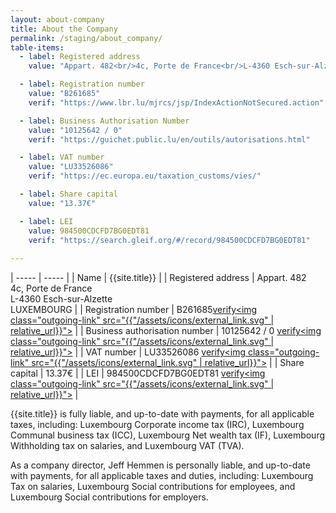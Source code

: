 ```yaml
---
layout: about-company
title: About the Company
permalink: /staging/about_company/
table-items:
  - label: Registered address
    value: "Appart. 482<br/>4c, Porte de France<br/>L-4360 Esch-sur-Alzette<br/>LUXEMBOURG"

  - label: Registration number
    value: "B261685"
    verif: "https://www.lbr.lu/mjrcs/jsp/IndexActionNotSecured.action"

  - label: Business Authorisation Number
    value: "10125642 / 0"
    verif: "https://guichet.public.lu/en/outils/autorisations.html"

  - label: VAT number
    value: "LU33526086"
    verif: "https://ec.europa.eu/taxation_customs/vies/"

  - label: Share capital
    value: "13.37€"

  - label: LEI
    value: 984500CDCFD7BG0EDT81
    verif: "https://search.gleif.org/#/record/984500CDCFD7BG0EDT81"
    
---
```


| ----- | ----- |
| Name | {{site.title}} |
| Registered address | Appart. 482<br/>4c, Porte de France<br/>L-4360 Esch-sur-Alzette<br/>LUXEMBOURG |
| Registration number | B261685<a class="verify-link" href="https://www.lbr.lu/mjrcs/jsp/IndexActionNotSecured.action" target="_blank">verify<img class="outgoing-link" src="{{"/assets/icons/external_link.svg" | relative_url}}"></a> |
| Business authorisation number | 10125642 / 0 <a class="verify-link" href="https://guichet.public.lu/en/outils/autorisations.html" target="_blank">verify<img class="outgoing-link" src="{{"/assets/icons/external_link.svg" | relative_url}}"></a> |
| VAT number | LU33526086 <a class="verify-link" href="https://ec.europa.eu/taxation_customs/vies/" target="_blank">verify<img class="outgoing-link" src="{{"/assets/icons/external_link.svg" | relative_url}}"></a> |
| Share capital | 13.37€ |
| LEI | 984500CDCFD7BG0EDT81 <a class="verify-link" href="https://search.gleif.org/#/record/984500CDCFD7BG0EDT81" target="_blank">verify<img class="outgoing-link" src="{{"/assets/icons/external_link.svg" | relative_url}}"></a> |

{{site.title}} is fully liable, and up-to-date with payments, for all applicable taxes, including: Luxembourg Corporate income tax (IRC), Luxembourg Communal business tax (ICC), Luxembourg Net wealth tax (IF), Luxembourg Withholding tax on salaries, and Luxembourg VAT (TVA).

As a company director, Jeff Hemmen is personally liable, and up-to-date with payments, for all applicable taxes and duties, including: Luxembourg Tax on salaries, Luxembourg Social contributions for employees, and Luxembourg Social contributions for employers.